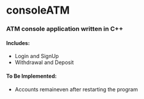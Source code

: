 # consoleATM

### ATM console application written in C++

#### Includes:
- Login and SignUp
- Withdrawal and Deposit

#### To Be Implemented:
- Accounts remaineven after restarting the program
